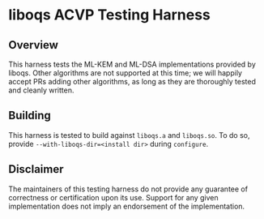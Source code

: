 # liboqs ACVP Testing Harness

## Overview

This harness tests the ML-KEM and ML-DSA implementations provided by liboqs.
Other algorithms are not supported at this time; we will happily accept PRs adding other algorithms,
as long as they are thoroughly tested and cleanly written.


## Building

This harness is tested to build against `liboqs.a` and `liboqs.so`. To do so, provide `--with-liboqs-dir=<install dir>`
during `configure`.


## Disclaimer
The maintainers of this testing harness do not provide any guarantee of correctness or certification upon its use.
Support for any given implementation does not imply an endorsement of the implementation.
